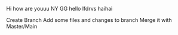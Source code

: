 Hi 
how are youuu
NY
GG
hello
lfdrvs
haihai

Create Branch
Add some files and changes to branch
Merge it with Master/Main